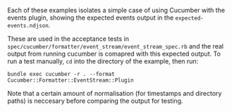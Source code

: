 Each of these examples isolates a simple case of using Cucumber with the events plugin, showing
the expected events output in the `expected-events.ndjson`.

These are used in the acceptance tests in `spec/cucumber/formatter/event_stream/event_stream_spec.rb` and the real output from running cucumber is comapred with this expected output.
To run a test manually, `cd` into the directory of the example, then run:

```
bundle exec cucumber -r . --format Cucumber::Formatter::EventStream::Plugin
```

Note that a certain amount of normalisation (for timestamps and directory paths) is neccesary before comparing the output for testing.
